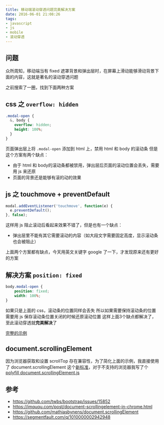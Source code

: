 ```yaml
---
title: 移动端滚动穿透问题完美解决方案
date: 2016-06-01 21:08:26
tags:
- javascript
- js
- mobile
- 滚动穿透
---
```


## 问题
众所周知，移动端当有 fixed 遮罩背景和弹出层时，在屏幕上滑动能够滑动背景下面的内容，这就是著名的滚动穿透问题

之前搜索了一圈，找到下面两种方案
<!-- more -->
## css 之 `overflow: hidden`
```scss
.modal-open {
  &, body {
    overflow: hidden;
    height: 100%;
  }
}
```
页面弹出层上将 `.modal-open` 添加到 html 上，禁用 html 和 body 的滚动条
但是这个方案有两个缺点：
 * 由于 html 和 body的滚动条都被禁用，弹出层后页面的滚动位置会丢失，需要用 js 来还原
 * 页面的背景还是能够有滚的动的效果

## js 之 touchmove + preventDefault
```js
modal.addEventListener('touchmove', function(e) {
  e.preventDefault();
}, false);
```
这样用 js 阻止滚动后看起来效果不错了，但是也有一个缺点：
* 弹出层里不能有其它需要滚动的内容（如大段文字需要固定高度，显示滚动条也会被阻止）

上面两个方案都有缺点，今天用英文关键字 google 了一下，才发现原来还有更好的方案
## 解决方案 `position: fixed`
```css
body.modal-open {
    position: fixed;
    width: 100%;
}
```
如果只是上面的 css，滚动条的位置同样会丢失
所以如果需要保持滚动条的位置需要用 js 保存滚动条位置关闭的时候还原滚动位置
这样上面3个缺点都解决了，至此滚动穿透就**完美解决**了

[完整的示例](/demo/modal-scroll.html)

## document.scrollingElement
因为浏览器获取和设置 scrollTop 存在兼容性，为了简化上面的示例，我直接使用了 document.scrollingElement 这个[新标准](https://developer.mozilla.org/en/docs/Web/API/document/scrollingElement)，对于不支持的浏览器我写了个 [polyfill document.scrollingElement.js](/demo/polyfills/document.scrollingElement.js)

## 参考
* https://github.com/twbs/bootstrap/issues/15852
* https://imququ.com/post/document-scrollingelement-in-chrome.html
* https://github.com/mathiasbynens/document.scrollingElement
* https://segmentfault.com/q/1010000002942948
